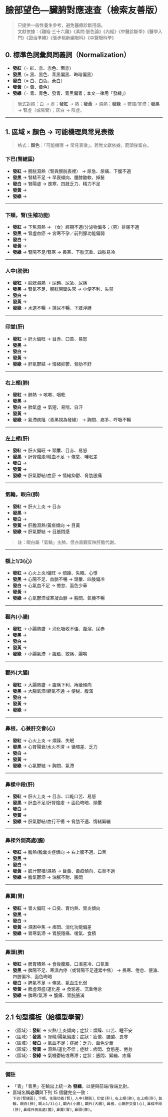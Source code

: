 # 臉部望色—臟腑對應速查（檢索友善版）

> 只提供一般性養生參考，避免醫療診斷用語。  
> 文獻依據：《難經·三十六難》《素問·脈色論》《內經》《中醫診斷學》《醫學入門》《證治準繩》《張步桃新編眼科》《中醫眼科學》

## 0. 標準色詞彙與同義詞（Normalization）
- **發紅**（= 紅、赤、赤色、面赤）
- **發黑**（= 黑、黑色、青黑偏黑、晦暗偏黑）
- **發白**（= 白、白色、蒼白）
- **發黃**（= 黃、黃色）
- **發綠**（= 青、青色、發青、青黑偏青；本文一律用「發綠」）

> 簡式對照：白 → 虛；**發紅** → 熱；**發黃** → 濕熱；**發綠** → 鬱結/寒滯；**發黑** → 腎虛（或陽衰）；灰白 → 陰虛。

---

## 1. 區域 × 顏色 → 可能機理與常見表徵  
> 格式：**顏色**：「可能機理 → 常見表徵」。若無文獻依據，箭頭後留白。

### 下巴(腎總區)
- **發紅** → 膀胱濕熱（腎與膀胱表裡） → 尿急、尿痛、下腹不適
- **發黑** → 腎精不足 → 早衰傾向、腰膝酸軟、掉髮
- **發白** → 腎陽虛 → 畏寒、四肢乏力、精力不足
- **發黃** → 
- **發綠** → 

---

### 下頰，腎(生殖功能)
- **發紅** → 下焦濕熱 → （女）經期不適/分泌物偏多；（男）排尿不適
- **發黑** → 腎虛血瘀 → 宮寒不孕／前列腺功能偏弱
- **發白** → 
- **發黃** → 
- **發綠** → 腎陽不足/腎寒 → 畏寒、下肢沉重、四肢易冷

---

### 人中(膀胱)
- **發紅** → 膀胱濕熱 → 尿頻、尿急、尿痛
- **發黑** → 腎氣不足、膀胱開闔失常 → 小便不利、失禁
- **發白** → 
- **發黃** → 
- **發綠** → 水道不暢 → 排尿不暢、下肢浮腫

---

### 印堂(肝)
- **發紅** → 肝火偏旺 → 目赤、口苦、易怒
- **發黑** → 
- **發白** → 
- **發黃** → 
- **發綠** → 肝氣鬱結 → 情緒抑鬱、脅肋不舒

---

### 右上頰(肺)
- **發紅** → 肺熱 → 咳嗽、咽乾
- **發黑** → 
- **發白** → 肺氣虛 → 氣短、易喘、自汗
- **發黃** → 
- **發綠** → 氣滯痰阻（青黑視為發綠） → 胸悶、痰多、呼吸不暢

---

### 左上頰(肝)
- **發紅** → 肝火偏旺 → 頭暈、目赤、易怒
- **發黑** → 肝腎陰虛/精血不足 → 倦怠、睡眠差
- **發白** → 
- **發黃** → 
- **發綠** → 肝氣鬱結/血瘀 → 情緒抑鬱、脅肋脹痛

---

### 氣輪，眼白(肺)
- **發紅** → 肝火上炎 → 目赤
- **發黑** → 
- **發白** → 
- **發黃** → 肝膽濕熱/黃疸傾向 → 目黃
- **發綠** → 肝氣鬱結 → 目脹悶感  
> 註：眼白屬「氣輪」主肺，但亦直觀反映肝膽代謝。

---

### 額上1/3(心)
- **發紅** → 心火上炎/偏旺 → 煩躁、失眠、心悸
- **發黑** → 心陽不足、血脈不暢 → 頭暈、四肢偏冷
- **發白** → 心氣血不足 → 倦怠、面色少華
- **發黃** → 
- **發綠** → 心氣鬱滯或寒凝血脈 → 胸悶、氣機不暢

---

### 顴內(小腸)
- **發紅** → 小腸熱盛 → 消化吸收不佳、腹瀉、尿赤
- **發黑** → 
- **發白** → 
- **發黃** → 
- **發綠** → 小腸氣滯 → 腹脹、絞痛、腸鳴

---

### 顴外(大腸)
- **發紅** → 大腸熱盛 → 腹痛下利、痔瘡傾向
- **發黑** → 大腸氣滯/腑氣不通 → 便秘、腹滿
- **發白** → 
- **發黃** → 
- **發綠** → 

---

### 鼻根，心兼肝交會(心)
- **發紅** → 心火上炎 → 煩躁、失眠
- **發黑** → 心腎陽衰/水火不濟 → 循環差、乏力
- **發白** → 
- **發黃** → 
- **發綠** → 心氣鬱結 → 胸悶、氣滯

---

### 鼻樑中段(肝)
- **發紅** → 肝火上炎 → 目赤、口乾口苦、易怒
- **發黑** → 肝血不足/肝腎陰虛 → 面色晦暗、頭暈
- **發白** → 
- **發黃** → 
- **發綠** → 肝氣鬱結/血行不暢 → 脅肋不適、情緒緊繃

---

### 鼻樑外側高處(膽)
- **發紅** → 膽熱/膽囊炎症傾向 → 右上腹不適、口苦
- **發黑** → 
- **發白** → 
- **發黃** → 膽汁鬱積/濕熱 → 目黃、黃疸傾向、右脅不適
- **發綠** → 膽氣鬱滯 → 油膩不耐、脹悶

---

### 鼻翼(胃)
- **發紅** → 胃火偏旺 → 口臭、胃灼熱、胃炎傾向
- **發黑** → 
- **發白** → 
- **發黃** → 濕困中焦 → 痞悶、消化功能偏差
- **發綠** → 胃寒氣滯 → 胃脘隱痛、嗳氣、食積

---

### 鼻頭(脾)
- **發紅** → 脾胃積熱 → 食後腹脹、口渴喜冷、口氣重
- **發黑** → 脾陽不足、寒濕內停（或腎陽不足連累中焦） → 畏寒、倦怠、便溏、四肢偏冷、面色晦暗
- **發白** → 脾氣不足 → 倦怠、氣血生化弱
- **發黃** → 脾虛濕盛/運化差 → 食慾差、沉重倦怠
- **發綠** → 脾寒/氣滯 → 腹痛、胃脘脹滿

---

## 2.1 句型模板（給模型學習）
- 〈區域〉：**發紅** → 火熱/上炎傾向；症狀：煩躁、口苦、睡不安  
- 〈區域〉：**發黑** → 腎精/陽氣偏虛；症狀：疲倦、腰酸、畏寒  
- 〈區域〉：**發白** → 氣血不足；症狀：乏力、面色少華  
- 〈區域〉：**發黃** → 濕熱/運化不佳；症狀：痞悶、食慾差、倦怠  
- 〈區域〉：**發綠** → 氣機鬱結或寒滯；症狀：脹悶、緊繃、疼痛

---

### 備註
- 「青」「青黑」在輸出上統一為 **發綠**，以便與前端/後端比對。
- 區域名稱**必須**與下列 15 個鍵完全一致：  
  `下巴(腎總區)`, `下頰，生殖功能(腎)`, `人中(膀胱)`, `印堂(肝)`, `右上頰(肺)`, `左上頰(肝)`, `氣輪，眼白(肺)`, `額上1/3(心)`, `顴內(小腸)`, `顴外(大腸)`, `鼻根，心兼肝交會(心)`, `鼻樑中段(肝)`, `鼻樑外側高處(膽)`, `鼻翼(胃)`, `鼻頭(脾)`。
